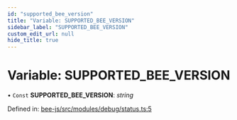 ```yaml
---
id: "supported_bee_version"
title: "Variable: SUPPORTED_BEE_VERSION"
sidebar_label: "SUPPORTED_BEE_VERSION"
custom_edit_url: null
hide_title: true
---
```


# Variable: SUPPORTED\_BEE\_VERSION

• `Const` **SUPPORTED\_BEE\_VERSION**: *string*

Defined in: [bee-js/src/modules/debug/status.ts:5](https://github.com/ethersphere/bee-js/blob/430becc/src/modules/debug/status.ts#L5)
